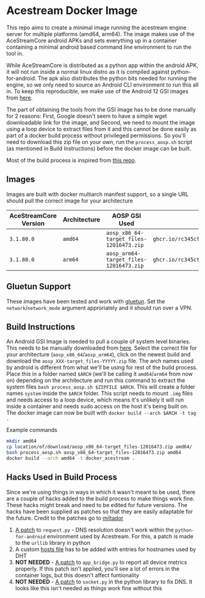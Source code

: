 # Acestream Docker Image
This repo aims to create a minimal image running the acestream engine server for multiple platforms (amd64, arm64). The image makes use of the AceStreamCore android APKs and sets everything up in a container containing a minimal android based command line environment to run the tool in. 

While AceStreamCore is distributed as a python app within the android APK, it will not run inside a normal linux distro as it is compiled against python-for-android. The apk also distributes the python bits needed for running the engine, so we only need to source an Android CLI environment to run this all in. To keep this reproducible, we make use of the Android 12 GSI images from [here](https://ci.android.com/builds/branches/aosp-android12-gsi/grid?legacy=1).

The part of obtaining the tools from the GSI image has to be done manually for 2 reasons: First, Google doesn't seem to have a simple wget downloadable link for the image, and Second, we need to mount the image using a loop device to extract files from it and this cannot be done easily as part of a docker build process without privileged permissions. So you'll need to download this zip file on your own, run the `process_aosp.sh` script (as mentioned in Build Instructions) before the docker image can be built.

Most of the build process is inspired from [this repo](https://github.com/miltador/cheapstream).

## Images
Images are built with docker multiarch manifest support, so a single URL should pull the correct image for your architecture

| AceStreamCore Version | Architecture | AOSP GSI Used                         | Image                                          |
|-----------------------|--------------|---------------------------------------|------------------------------------------------|
| `3.1.80.0`              | `amd64`        | `aosp_x86_64-target_files-12016473.zip` | `ghcr.io/rc345ct243tc/docker_acestream:3.1.80.0` |
| `3.1.80.0`              | `arm64`        | `aosp_arm64-target_files-12016473.zip`  | `ghcr.io/rc345ct243tc/docker_acestream:3.1.80.0` |

## Gluetun Support
These images have been tested and work with [gluetun](https://github.com/qdm12/gluetun). Set the `network`/`network_mode` argument approriately and it should run over a VPN.

## Build Instructions
An Android GSI Image is needed to pull a couple of system level binaries. This needs to be manually downloaded from [here](https://ci.android.com/builds/branches/aosp-android12-gsi/grid?legacy=1). Select the correct file for your architecture (`aosp_x86_64`/`aosp_arm64`), click on the newest build and download the `aosp_XXX-target_files-YYYYY.zip` file. The arch names used by android is different from what we'll be using for rest of the build process.
Place this in a folder named `$ARCH` (we'll be calling it `amd64`/`arm64` from now on) depending on the architecture and run this command to extract the system files `bash process_aosp.sh $ZIPFILE $ARCH`. This will create a folder names `system` inside the `$ARCH` folder. This script needs to mount `.img` files and needs access to a loop device, which means it's unlikely it will run inside a container and needs sudo access on the host it's being built on. The docker image can now be built with `docker build --arch $ARCH -t tag .`

Example commands
```bash
mkdir amd64
cp location/of/download/aosp_x86_64-target_files-12016473.zip amd64/
bash process_aosp.sh aosp_x86_64-target_files-12016473.zip amd64
docker build --arch amd64 -t docker_acestream .
```

## Hacks Used in Build Process
Since we're using things in ways in which it wasn't meant to be used, there are a couple of hacks added to the build process to make things work fine. These hacks might break and need to be edited for future versions. The hacks have been supplied as patches so that they are easily adaptable for the future. Credit to the patches go to [miltador](https://github.com/miltador/cheapstream/tree/master/mods/python27)

1. [A patch](./request.patch) to `request.py` - DNS resolution doesn't work within the `python-for-android` environment used by Acestream. For this, a patch is made to the `urllib` library in python
2. A custom [hosts file](./hosts) has to be added with entries for hostnames used by DHT
3. **NOT NEEDED** - [A patch](./app_bridge.patch) to `app_bridge.py` to report all device metrics properly. If this patch isn't applied, you'll see a lot of errors in the container logs, but this doesn't affect funtionality
4. **NOT NEEDED** - [A patch](./socket.patch) to `socket.py` in the python library to fix DNS. It looks like this isn't needed as things work fine without this
